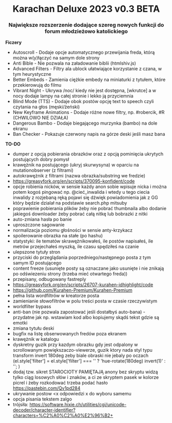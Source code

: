 <h1 align="center">Karachan Deluxe 2023 v0.3 BETA</h1>

<h3 align="center">Największe rozszerzenie dodające szereg nowych funkcji do forum młodzieżowo katolickiego</h3>

**Ficzery**
* Autoscroll - Dodaje opcje automatycznego przewijania freda, którą można w(y)łączyć na samym dole strony
* Anti Bible - Nie pozwala na załadowanie biblii (htmlshiv.js)
* Advanced Filters - Filtry ala ublock ułatwiające korzystanie z czana, w tym heurystyczne
* Better Embeds - Zamienia ciężkie embedy na miniaturki z tytułem, które przekierowują do filmu
* Vibrant Night - Ukrywa /noc/ kiedy nie jest dostępna, [wkrutce] a w nocy dodaje lampy na całej stronie i lekko ją przyciemnia
* Blind Mode (TTS) - Dodaje obok postów opcję text to speech czyli czytania na głos (męski/żeński)
* New Keyframe Animations - Dodaje różne nowe filtry, np. #robercik, #R (CHWILOWO NIE DZIAŁA)
* Dangerous Bambo - Dodaje biegającego murzynka (bambo) na dole ekranu
* Ban Checker - Pokazuje czerwony napis na górze deski jeśli masz bana

**TO-DO**

* dumper z opcją pobierania obrazków oraz z opcją pominięcia ukrytych postujących dobry pomysł
* krawężnik na postującego (ukryj skurwysyna) w oparciu na mutationobserver (z filtrami)
* autokrawężnik z filtrami (nazwa obrazka/substring we fredzie)
* https://greasyfork.org/en/scripts/370095-konfident/code
* opcje robienia nicków, w sensie każdy anon sobie wpisuje nicka i można potem kogoś pingować np. @cieć_inwalida i wtedy u tego ciecia inwalidy z rozjebaną ręką pojawi się dźwięk powiadomienia jak z GG który będzie dzialał na podstawie search.php mitsuby
* poprawienie pobierania plików żeby nie pobrać thumbnaila albo dodanie jakiegoś downloader żeby pobrać całą nitkę lub bobrazki z nitki
* auto-zmiana hasła po banie
* uproszczone sagowanie
* normalizacja poziomu głośności w sensie anty-krzykacz
* spoilerowanie obrazka na stałe (po hashu)
* statystyki: ile tematów skrawężnikowałeś, ile postów napisałeś, ile metrów przejechałeś myszką, ile czasu spędziłeś na czanie
* ulepszone tytuły stron
* przyciski do przeglądania poprzedniego/następnego posta z tym samym ID postującego
* content freeze (usunięte posty są oznaczane jako usunięte i nie znikają po odświezeniu strony (trzeba mieć otwartego freda))
* przepisany, odbugowany fastreply
* https://greasyfork.org/en/scripts/26707-kurahen-idhighlight/code
* https://github.com/Kurahen-Premium/Kurahen-Premium
* pełna lista wordfiltrów w kreatorze posta
* zamienianie słowofiltrów w polu treści posta w czasie rzeczywistym
* worldfilter bypass
* anti-ban (nie pozwala zapostować jeśli dostałbyś auto-bana) - przydatne jak np. wstawiam kod albo kopiujemy skądś tekst gdzie są emotki
* zmiana tytułu deski
* bugfix na listę obserwowanych fredów poza ekranem
* krawężnik w katalogu
* dyskretny guzik przy kazdym obrazku gdy jest odpalony w scrollowanym powiększaczo-viewerze, guzik ktory nada styl typu transform invert 180deg zeby biale obraski nie jebaly po oczach (el.style['filter'] = el.style['filter'] === '' ? 'hue-rotate(180deg) invert(1)' : ''; )
* dodaj tzw. sikret STAROCIOTY PAMIĘTAJĄ anony bez skryptu widzą tylko ciąg losowych słów i znaków, a ci ze skryptem pasek w kolorze picrel i żeby rozkodować trzeba podać hasło https://pastebin.com/Qv1pd284
* ukrywanie postow <x odpowiedzi x do wyboru samemu
* opcja pisania tekstem zalgo
* trójsiła: https://software.hixie.ch/utilities/cgi/unicode-decoder/character-identifier?characters=%C2%A0%C2%A0%E2%96%B2+
